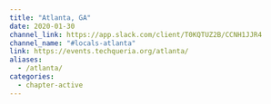 ```yaml
---
title: "Atlanta, GA"
date: 2020-01-30
channel_link: https://app.slack.com/client/T0KQTUZ2B/CCNH1JJR4
channel_name: "#locals-atlanta"
link: https://events.techqueria.org/atlanta/
aliases:
  - /atlanta/
categories:
  - chapter-active
---
```


